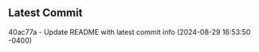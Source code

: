 
## Latest Commit
40ac77a - Update README with latest commit info (2024-08-29 16:53:50 -0400) <Yunxi-Zhou>
